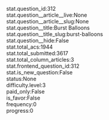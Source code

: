 stat.question_id:312  
stat.question__article__live:None  
stat.question__article__slug:None  
stat.question__title:Burst Balloons  
stat.question__title_slug:burst-balloons  
stat.question__hide:False  
stat.total_acs:1944  
stat.total_submitted:3617  
stat.total_column_articles:3  
stat.frontend_question_id:312  
stat.is_new_question:False  
status:None  
difficulty.level:3  
paid_only:False  
is_favor:False  
frequency:0  
progress:0  
